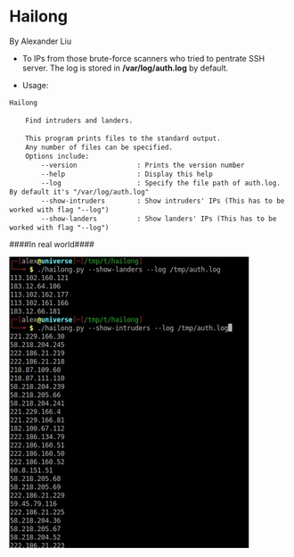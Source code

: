 Hailong
======

By Alexander Liu

* To IPs from those brute-force scanners who tried to pentrate SSH server. The log is stored in **/var/log/auth.log** by default.

* Usage:   


```
Hailong

    Find intruders and landers.

    This program prints files to the standard output.
    Any number of files can be specified.
    Options include:
        --version               : Prints the version number
        --help                  : Display this help
        --log                   : Specify the file path of auth.log. By default it's "/var/log/auth.log"
        --show-intruders        : Show intruders' IPs (This has to be worked with flag "--log")
        --show-landers          : Show landers' IPs (This has to be worked with flag "--log")

```

####In real world####

![alt text][logo]

[logo]: https://github.com/xros/hailong/raw/master/images/show.png "Hailong"

